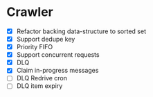 # Crawler

- [x] Refactor backing data-structure to sorted set
- [x] Support dedupe key
- [x] Priority FIFO
- [x] Support concurrent requests
- [x] DLQ
- [x] Claim in-progress messages
- [ ] DLQ Redrive cron
- [ ] DLQ item expiry
